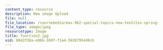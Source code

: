 ```yaml
---
content_type: resource
description: New image Upload
file: null
file_location: /coursemedia/mas-962-special-topics-new-textiles-spring-2010/8842f38ae86b169ff1a459287954d0cb_function2.jpg
file_type: image/jpeg
resourcetype: Image
title: function2.jpg
uid: 8842f38a-e86b-169f-f1a4-59287954d0cb
---
```

